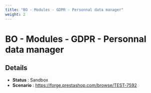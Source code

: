 ```yaml
---
title: "BO - Modules - GDPR - Personnal data manager"
weight: 2
---
```


# BO - Modules - GDPR - Personnal data manager
## Details
* **Status** : Sandbox
* **Scenario** : https://forge.prestashop.com/browse/TEST-7592

